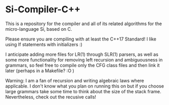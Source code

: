 # Si-Compiler-C++
This is a repository for the compiler and all of its related algorithms for the micro-language Si, based on C.

Please ensure you are compiling with at least the C++17 Standard! I like using If statements with initializers :)

I anticipate adding more files for LR(1) through SLR(1) parsers, as well as some more functionality for removing left recursion and ambiguousness in grammars,
so feel free to compile only the CFG class files and then link it later (perhaps in a Makefile? :O )

Warning: I am a fan of recursion and writing algebraic laws where applicable. I don't know what you plan on running this on but if you choose large grammars take some
time to think about the size of the stack frame. Nevertheless, check out the recusive calls!
